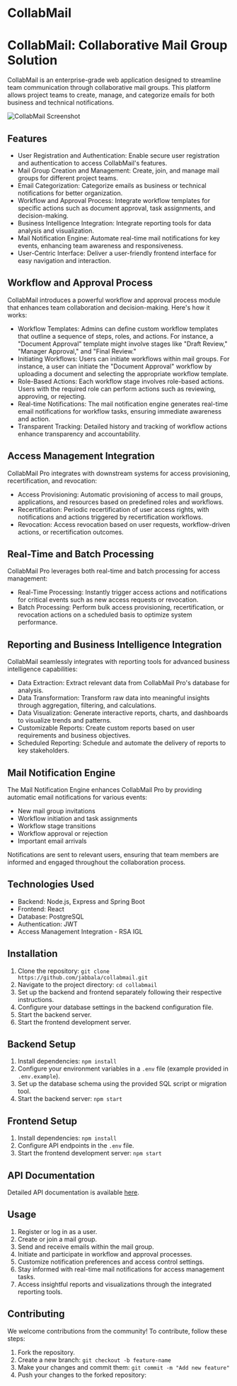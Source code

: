 # CollabMail

# CollabMail: Collaborative Mail Group Solution

CollabMail is an enterprise-grade web application designed to streamline team communication through collaborative mail groups. This platform allows project teams to create, manage, and categorize emails for both business and technical notifications.

![CollabMail Screenshot](/path/to/screenshot.png)

## Features

- User Registration and Authentication: Enable secure user registration and authentication to access CollabMail's features.
- Mail Group Creation and Management: Create, join, and manage mail groups for different project teams.
- Email Categorization: Categorize emails as business or technical notifications for better organization.
- Workflow and Approval Process: Integrate workflow templates for specific actions such as document approval, task assignments, and decision-making.
- Business Intelligence Integration: Integrate reporting tools for data analysis and visualization.
- Mail Notification Engine: Automate real-time mail notifications for key events, enhancing team awareness and responsiveness.
- User-Centric Interface: Deliver a user-friendly frontend interface for easy navigation and interaction.

## Workflow and Approval Process
CollabMail introduces a powerful workflow and approval process module that enhances team collaboration and decision-making. Here's how it works:
- Workflow Templates: Admins can define custom workflow templates that outline a sequence of steps, roles, and actions. For instance, a "Document Approval" template might involve stages like "Draft Review," "Manager Approval," and "Final Review."
- Initiating Workflows: Users can initiate workflows within mail groups. For instance, a user can initiate the "Document Approval" workflow by uploading a document and selecting the appropriate workflow template.
- Role-Based Actions: Each workflow stage involves role-based actions. Users with the required role can perform actions such as reviewing, approving, or rejecting.
- Real-time Notifications: The mail notification engine generates real-time email notifications for workflow tasks, ensuring immediate awareness and action.
- Transparent Tracking: Detailed history and tracking of workflow actions enhance transparency and accountability.

## Access Management Integration
CollabMail Pro integrates with downstream systems for access provisioning, recertification, and revocation:
- Access Provisioning: Automatic provisioning of access to mail groups, applications, and resources based on predefined roles and workflows.
- Recertification: Periodic recertification of user access rights, with notifications and actions triggered by recertification workflows.
- Revocation: Access revocation based on user requests, workflow-driven actions, or recertification outcomes.

## Real-Time and Batch Processing
CollabMail Pro leverages both real-time and batch processing for access management:
- Real-Time Processing: Instantly trigger access actions and notifications for critical events such as new access requests or revocation.
- Batch Processing: Perform bulk access provisioning, recertification, or revocation actions on a scheduled basis to optimize system performance.

## Reporting and Business Intelligence Integration
CollabMail seamlessly integrates with reporting tools for advanced business intelligence capabilities:

- Data Extraction: Extract relevant data from CollabMail Pro's database for analysis.
- Data Transformation: Transform raw data into meaningful insights through aggregation, filtering, and calculations.
- Data Visualization: Generate interactive reports, charts, and dashboards to visualize trends and patterns.
- Customizable Reports: Create custom reports based on user requirements and business objectives.
- Scheduled Reporting: Schedule and automate the delivery of reports to key stakeholders.

## Mail Notification Engine
The Mail Notification Engine enhances CollabMail Pro by providing automatic email notifications for various events:

- New mail group invitations
- Workflow initiation and task assignments
- Workflow stage transitions
- Workflow approval or rejection
- Important email arrivals

Notifications are sent to relevant users, ensuring that team members are informed and engaged throughout the collaboration process.

## Technologies Used

- Backend: Node.js, Express and Spring Boot
- Frontend: React
- Database: PostgreSQL
- Authentication: JWT
- Access Management Integration - RSA IGL

## Installation

1. Clone the repository: `git clone https://github.com/jabbala/collabmail.git`
2. Navigate to the project directory: `cd collabmail`
3. Set up the backend and frontend separately following their respective instructions.
4. Configure your database settings in the backend configuration file.
5. Start the backend server.
6. Start the frontend development server.

## Backend Setup

1. Install dependencies: `npm install`
2. Configure your environment variables in a `.env` file (example provided in `.env.example`).
3. Set up the database schema using the provided SQL script or migration tool.
4. Start the backend server: `npm start`

## Frontend Setup

1. Install dependencies: `npm install`
2. Configure API endpoints in the `.env` file.
3. Start the frontend development server: `npm start`

## API Documentation

Detailed API documentation is available [here](/path/to/api-documentation.md).

## Usage

1. Register or log in as a user.
2. Create or join a mail group.
3. Send and receive emails within the mail group.
4. Initiate and participate in workflow and approval processes.
5. Customize notification preferences and access control settings.
6. Stay informed with real-time mail notifications for access management tasks.
7. Access insightful reports and visualizations through the integrated reporting tools.

## Contributing

We welcome contributions from the community! To contribute, follow these steps:

1. Fork the repository.
2. Create a new branch: `git checkout -b feature-name`
3. Make your changes and commit them: `git commit -m "Add new feature"`
4. Push your changes to the forked repository:
